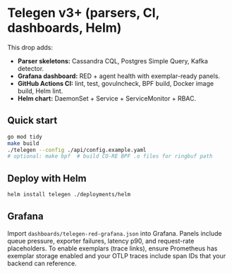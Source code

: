 # Telegen v3+ (parsers, CI, dashboards, Helm)

This drop adds:
- **Parser skeletons:** Cassandra CQL, Postgres Simple Query, Kafka detector.
- **Grafana dashboard:** RED + agent health with exemplar-ready panels.
- **GitHub Actions CI:** lint, test, govulncheck, BPF build, Docker image build, Helm lint.
- **Helm chart:** DaemonSet + Service + ServiceMonitor + RBAC.

## Quick start
```bash
go mod tidy
make build
./telegen --config ./api/config.example.yaml
# optional: make bpf  # build CO-RE BPF .o files for ringbuf path
```

## Deploy with Helm
```bash
helm install telegen ./deployments/helm
```

## Grafana
Import `dashboards/telegen-red-grafana.json` into Grafana. Panels include queue pressure, exporter failures, latency p90,
and request-rate placeholders. To enable exemplars (trace links), ensure Prometheus has exemplar storage enabled and your
OTLP traces include span IDs that your backend can reference.
